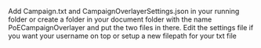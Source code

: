 Add Campaign.txt and CampaignOverlayerSettings.json in your running folder or create a folder in your document folder with the name PoECampaignOverlayer and put the two files in there.
Edit the settings file if you want your username on top or setup a new filepath for your txt file
